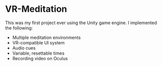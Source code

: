 # VR-Meditation

This was my first project ever using the Unity game engine. I implemented the following:
- Multiple meditation environments
- VR-compatible UI system
- Audio cues
- Variable, resettable times
- Recording video on Oculus
